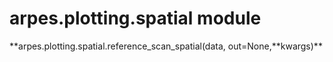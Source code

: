 # arpes.plotting.spatial module

**arpes.plotting.spatial.reference\_scan\_spatial(data,
out=None,**kwargs)\*\*
